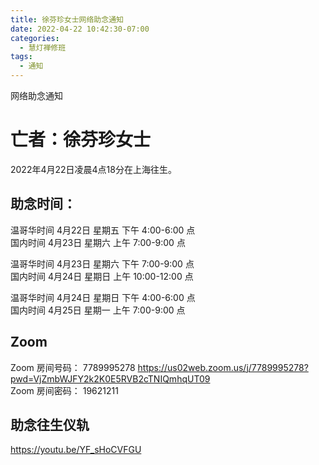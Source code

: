```yaml
---
title: 徐芬珍女士网络助念通知
date: 2022-04-22 10:42:30-07:00
categories:
  - 慧灯禅修班
tags:
  - 通知
---
```

网络助念通知

# 亡者：徐芬珍女士

2022年4月22日凌晨4点18分在上海往生。

## 助念时间：  

温哥华时间 4月22日 星期五 下午 4:00-6:00 点  
国内时间 4月23日 星期六 上午 7:00-9:00 点  

温哥华时间 4月23日 星期六 下午 7:00-9:00 点  
国内时间 4月24日 星期日 上午 10:00-12:00 点

温哥华时间 4月24日 星期日 下午 4:00-6:00 点  
国内时间 4月25日 星期一 上午 7:00-9:00 点

## Zoom
Zoom 房间号码： 7789995278 <https://us02web.zoom.us/j/7789995278?pwd=VjZmbWJFY2k2K0E5RVB2cTNIQmhqUT09>  
Zoom 房间密码： 19621211

## 助念往生仪轨
<https://youtu.be/YF_sHoCVFGU>